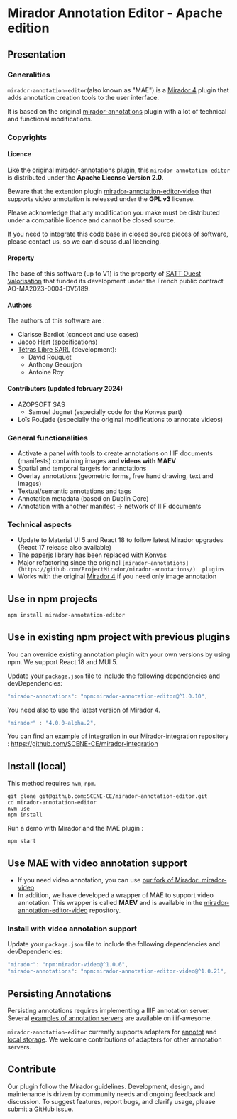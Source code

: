 # Mirador Annotation Editor - Apache edition

## Presentation

### Generalities

`mirador-annotation-editor`(also known as "MAE") is a [Mirador 4](https://github.com/projectmirador/mirador) plugin that 
adds annotation creation tools to the user interface. 

It is based on the original [mirador-annotations](https://github.com/ProjectMirador/mirador-annotations/) plugin with a
lot of technical and functional modifications.

### Copyrights

#### Licence

Like the original [mirador-annotations](https://github.com/ProjectMirador/mirador-annotations/) plugin, this 
`mirador-annotation-editor` is distributed under the **Apache License Version 2.0**.

Beware that the extention plugin [mirador-annotation-editor-video](https://github.com/SCENE-CE/mirador-annotation-editor-video) 
that supports video annotation is released under the **GPL v3** license.

Please acknowledge that any modification you make must be distributed under a compatible licence and cannot be closed 
source.

If you need to integrate this code base in closed source pieces of software, please contact us, so we can discuss dual 
licencing. 

#### Property

The base of this software (up to V1) is the property of [SATT Ouest Valorisation](https://www.ouest-valorisation.fr/) 
that funded its development under the French public contract AO-MA2023-0004-DV5189.

#### Authors 

The authors of this software are :

- Clarisse Bardiot (concept and use cases)
- Jacob Hart (specifications)
- [Tétras Libre SARL](https://tetras-libre.fr) (development):
  - David Rouquet
  - Anthony Geourjon
  - Antoine Roy

#### Contributors (updated february 2024)

- AZOPSOFT SAS 
  - Samuel Jugnet (especially code for the Konvas part)
- Loïs Poujade (especially the original modifications to annotate videos)

### General functionalities 

- Activate a panel with tools to create annotations on IIIF documents (manifests) containing images **and videos with 
MAEV**
- Spatial and temporal targets for annotations
- Overlay annotations (geometric forms, free hand drawing, text and images)
- Textual/semantic annotations and tags
- Annotation metadata (based on Dublin Core)
- Annotation with another manifest -> network of IIIF documents

### Technical aspects 

- Update to Material UI 5 and React 18 to follow latest Mirador upgrades (React 17 release also available)
- The [paperjs](http://paperjs.org/ ) library has been replaced with [Konvas](https://konvajs.org) 
- Major refactoring since the original `[mirador-annotations](https://github.com/ProjectMirador/mirador-annotations/) 
plugins`
- Works with the original [Mirador 4](https://github.com/projectmirador/mirador) if you need only image annotation

## Use in npm projects

```bash
npm install mirador-annotation-editor
```

## Use in existing npm project with previous plugins

You can override existing annotation plugin with your own versions by using npm. We support React 18 and MUI 5.

Update your `package.json` file to include the following dependencies and devDependencies:
```js
"mirador-annotations": "npm:mirador-annotation-editor@^1.0.10",
```

You need also to use the latest version of Mirador 4.

```js
"mirador" : "4.0.0-alpha.2",
```

You can find an example of integration in our Mirador-integration repository : 
https://github.com/SCENE-CE/mirador-integration

## Install (local)

This method requires `nvm`, `npm`.

```
git clone git@github.com:SCENE-CE/mirador-annotation-editor.git
cd mirador-annotation-editor
nvm use
npm install
```

Run a demo with Mirador and the MAE plugin :

```
npm start
```

## Use MAE with video annotation support
- If you need video annotation, you can use 
[our fork of Mirador: mirador-video](https://github.com/SCENE-CE/mirador-video)
- In addition, we have developed a wrapper of MAE to support video annotation. This wrapper is called **MAEV** and is
available in the [mirador-annotation-editor-video](https://github.com/SCENE-CE/mirador-annotation-editor-video)
repository.

### Install with video annotation support

Update your `package.json` file to include the following dependencies and devDependencies:

```js
"mirador": "npm:mirador-video@^1.0.6",
"mirador-annotations": "npm:mirador-annotation-editor-video@^1.0.21",
```

## Persisting Annotations
Persisting annotations requires implementing a IIIF annotation server. Several 
[examples of annotation servers](https://github.com/IIIF/awesome-iiif#annotation-servers) are available on iiif-awesome.

`mirador-annotation-editor` currently supports adapters for 
[annotot](https://github.com/ProjectMirador/mirador-annotations/blob/master/src/AnnototAdapter.js) and 
[local storage](https://github.com/ProjectMirador/mirador-annotations/blob/master/src/LocalStorageAdapter.js). We 
welcome contributions of adapters for other annotation servers.


## Contribute

Our plugin follow the Mirador guidelines. Development, design, and maintenance is driven by community needs and ongoing
feedback and discussion.
To suggest features, report bugs, and clarify usage, please submit a GitHub issue.

